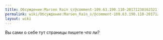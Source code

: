 ```yaml
---
title: Обсуждение:Marsen Rain ♀/@comment-109.63.190.110-20171230162321
permalink: wiki/Обсуждение:Marsen_Rain_♀/@comment-109.63.190.110-20171230162321/
layout: wiki
---
```


Вы сами о себе тут страницы пишете что ли?
